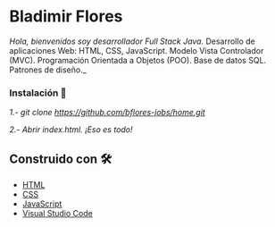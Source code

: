 # Bladimir Flores

_Hola, bienvenidos soy desarrollador Full Stack Java._
Desarrollo de aplicaciones Web: HTML, CSS, JavaScript.
Modelo Vista Controlador (MVC).
Programación Orientada a Objetos (POO).
Base de datos SQL.
Patrones de diseño._

### Instalación 🔧

_1.- git clone https://github.com/bflores-jobs/home.git_

_2.- Abrir index.html. ¡Eso es todo!_


## Construido con 🛠️

* [HTML](https://developer.mozilla.org/en-US/docs/Web/HTML)
* [CSS](https://developer.mozilla.org/en-US/docs/Web/CSS)
* [JavaScript](https://developer.mozilla.org/es/docs/Web/JavaScript)
* [Visual Studio Code](https://code.visualstudio.com/)
